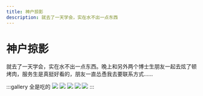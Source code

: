 ```yaml
---
title: 神户掠影
description: 就去了一天学会，实在水不出一点东西
---
```


# 神户掠影

就去了一天学会，实在水不出一点东西。晚上和另外两个博士生朋友一起去炫了顿烤肉，服务生是真挺好看的，朋友一直怂恿我去要联系方式……

:::gallery 全是吃的
![](https://cdn.sa.net/2024/12/01/yB37OPlJKAikjxE.webp)
![](https://cdn.sa.net/2024/12/01/MsnFQ6KpCAY3OI1.webp)
![](https://cdn.sa.net/2024/12/01/l2pbvfGExaCRs63.webp)
![](https://cdn.sa.net/2024/12/01/soSAZl7KQCrwapH.webp)
![](https://cdn.sa.net/2024/12/01/6QnYRTiyAdq7Dhe.webp)
:::
